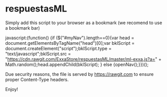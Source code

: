 # respuestasML

Simply add this script to your browser as a bookmark (we recomend to use a bookmark bar)

javascript:(function() {if ($("#myNav").length==0){var head = document.getElementsByTagName("head")[0];var bklScript = document.createElement("script");bklScript.type = "text/javascript";bklScript.src = "https://cdn.rawgit.com/ExxaStore/respuestasML/master/ml-exxa.js?a=" + Math.random();head.appendChild(bklScript); } else {openNav();}})();

Due security reasons, the file is served by https://rawgit.com to ensure proper Content-Type headers.

Enjoy!
